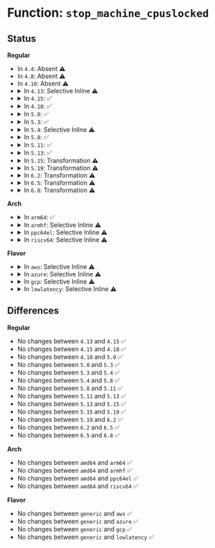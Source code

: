 # Function: <code>stop_machine_cpuslocked</code>

## Status
<b>Regular</b>
<ul>
<li>
In <code>4.4</code>: Absent ⚠️
</li>
<li>
In <code>4.8</code>: Absent ⚠️
</li>
<li>
In <code>4.10</code>: Absent ⚠️
</li>
<li>
<details>
<summary>In <code>4.13</code>: Selective Inline ⚠️</summary>

```c
int stop_machine_cpuslocked(cpu_stop_fn_t fn, void *data, const struct cpumask *cpus);
```

**Collision:** Unique Global

**Inline:** Selective

**Transformation:** False

**Instances:**

```
In kernel/stop_machine.c (ffffffff81133950)
Location: kernel/stop_machine.c:555
Inline: True
Direct callers:
  - arch/x86/kernel/cpu/mtrr/main.c:mtrr_del_page
  - kernel/cpu.c:takedown_cpu
  - kernel/stop_machine.c:stop_machine
  - mm/page_alloc.c:build_all_zonelists
```
**Symbols:**

```
ffffffff81133950-ffffffff81133a37: stop_machine_cpuslocked (STB_GLOBAL)
```
</details>
</li>
<li>
<details>
<summary>In <code>4.15</code>: ✅</summary>

```c
int stop_machine_cpuslocked(cpu_stop_fn_t fn, void *data, const struct cpumask *cpus);
```

**Collision:** Unique Global

**Inline:** No

**Transformation:** False

**Instances:**

```
In kernel/stop_machine.c (ffffffff81140700)
Location: kernel/stop_machine.c:555
Inline: False
Direct callers:
  - arch/x86/kernel/cpu/mtrr/main.c:mtrr_del_page
  - kernel/cpu.c:takedown_cpu
  - kernel/stop_machine.c:stop_machine
```
**Symbols:**

```
ffffffff81140700-ffffffff811407e9: stop_machine_cpuslocked (STB_GLOBAL)
```
</details>
</li>
<li>
<details>
<summary>In <code>4.18</code>: ✅</summary>

```c
int stop_machine_cpuslocked(cpu_stop_fn_t fn, void *data, const struct cpumask *cpus);
```

**Collision:** Unique Global

**Inline:** No

**Transformation:** False

**Instances:**

```
In kernel/stop_machine.c (ffffffff8114f040)
Location: kernel/stop_machine.c:583
Inline: False
Direct callers:
  - arch/x86/kernel/cpu/mtrr/mtrr.c:mtrr_del_page
  - kernel/cpu.c:takedown_cpu
  - kernel/stop_machine.c:stop_machine
```
**Symbols:**

```
ffffffff8114f040-ffffffff8114f129: stop_machine_cpuslocked (STB_GLOBAL)
```
</details>
</li>
<li>
<details>
<summary>In <code>5.0</code>: ✅</summary>

```c
int stop_machine_cpuslocked(cpu_stop_fn_t fn, void *data, const struct cpumask *cpus);
```

**Collision:** Unique Global

**Inline:** No

**Transformation:** False

**Instances:**

```
In kernel/stop_machine.c (ffffffff8115bd20)
Location: kernel/stop_machine.c:583
Inline: False
Direct callers:
  - arch/x86/kernel/cpu/mtrr/mtrr.c:mtrr_del_page
  - kernel/cpu.c:takedown_cpu
  - kernel/stop_machine.c:stop_machine
```
**Symbols:**

```
ffffffff8115bd20-ffffffff8115be09: stop_machine_cpuslocked (STB_GLOBAL)
```
</details>
</li>
<li>
<details>
<summary>In <code>5.3</code>: ✅</summary>

```c
int stop_machine_cpuslocked(cpu_stop_fn_t fn, void *data, const struct cpumask *cpus);
```

**Collision:** Unique Global

**Inline:** No

**Transformation:** False

**Instances:**

```
In kernel/stop_machine.c (ffffffff811683e0)
Location: kernel/stop_machine.c:591
Inline: False
Direct callers:
  - arch/x86/kernel/cpu/mtrr/mtrr.c:mtrr_del_page
  - kernel/cpu.c:takedown_cpu
  - kernel/stop_machine.c:stop_machine
```
**Symbols:**

```
ffffffff811683e0-ffffffff811684c6: stop_machine_cpuslocked (STB_GLOBAL)
```
</details>
</li>
<li>
<details>
<summary>In <code>5.4</code>: Selective Inline ⚠️</summary>

```c
int stop_machine_cpuslocked(cpu_stop_fn_t fn, void *data, const struct cpumask *cpus);
```

**Collision:** Unique Global

**Inline:** Selective

**Transformation:** False

**Instances:**

```
In kernel/stop_machine.c (ffffffff811742a0)
Location: kernel/stop_machine.c:595
Inline: True
Direct callers:
  - arch/x86/kernel/cpu/mtrr/mtrr.c:mtrr_del_page
  - kernel/cpu.c:takedown_cpu
  - kernel/stop_machine.c:stop_machine
```
**Symbols:**

```
ffffffff811742a0-ffffffff8117437d: stop_machine_cpuslocked (STB_GLOBAL)
```
</details>
</li>
<li>
<details>
<summary>In <code>5.8</code>: ✅</summary>

```c
int stop_machine_cpuslocked(cpu_stop_fn_t fn, void *data, const struct cpumask *cpus);
```

**Collision:** Unique Global

**Inline:** No

**Transformation:** False

**Instances:**

```
In kernel/stop_machine.c (ffffffff811860e0)
Location: kernel/stop_machine.c:566
Inline: False
Direct callers:
  - arch/x86/kernel/cpu/mtrr/mtrr.c:mtrr_del_page
  - arch/x86/kernel/cpu/microcode/core.c:reload_store
  - kernel/cpu.c:takedown_cpu
  - kernel/stop_machine.c:stop_machine
```
**Symbols:**

```
ffffffff811860e0-ffffffff81186244: stop_machine_cpuslocked (STB_GLOBAL)
```
</details>
</li>
<li>
<details>
<summary>In <code>5.11</code>: ✅</summary>

```c
int stop_machine_cpuslocked(cpu_stop_fn_t fn, void *data, const struct cpumask *cpus);
```

**Collision:** Unique Global

**Inline:** No

**Transformation:** False

**Instances:**

```
In kernel/stop_machine.c (ffffffff81183270)
Location: kernel/stop_machine.c:587
Inline: False
Direct callers:
  - arch/x86/kernel/cpu/mtrr/mtrr.c:mtrr_del_page
  - arch/x86/kernel/cpu/microcode/core.c:reload_store
  - kernel/cpu.c:takedown_cpu
  - kernel/stop_machine.c:stop_machine
```
**Symbols:**

```
ffffffff81183270-ffffffff811833d4: stop_machine_cpuslocked (STB_GLOBAL)
```
</details>
</li>
<li>
<details>
<summary>In <code>5.13</code>: ✅</summary>

```c
int stop_machine_cpuslocked(cpu_stop_fn_t fn, void *data, const struct cpumask *cpus);
```

**Collision:** Unique Global

**Inline:** No

**Transformation:** False

**Instances:**

```
In kernel/stop_machine.c (ffffffff81184390)
Location: kernel/stop_machine.c:588
Inline: False
Direct callers:
  - arch/x86/kernel/cpu/mtrr/mtrr.c:mtrr_del_page
  - arch/x86/kernel/cpu/microcode/core.c:reload_store
  - kernel/cpu.c:takedown_cpu
  - kernel/stop_machine.c:stop_machine
```
**Symbols:**

```
ffffffff81184390-ffffffff81184503: stop_machine_cpuslocked (STB_GLOBAL)
```
</details>
</li>
<li>
<details>
<summary>In <code>5.15</code>: Transformation ⚠️</summary>

```c
int stop_machine_cpuslocked(cpu_stop_fn_t fn, void *data, const struct cpumask *cpus);
```

**Collision:** Unique Global

**Inline:** No

**Transformation:** True

**Instances:**

```
In kernel/stop_machine.c (0)
Location: kernel/stop_machine.c:588
Inline: False
Direct callers:
  - arch/x86/kernel/cpu/mtrr/mtrr.c:mtrr_del_page
  - arch/x86/kernel/cpu/microcode/core.c:reload_store
  - kernel/cpu.c:takedown_cpu
  - kernel/stop_machine.c:stop_machine
```
**Symbols:**

```
ffffffff81cb3447-ffffffff81cb345c: stop_machine_cpuslocked.cold (STB_LOCAL)
ffffffff811ac6b0-ffffffff811ac831: stop_machine_cpuslocked (STB_GLOBAL)
```
</details>
</li>
<li>
<details>
<summary>In <code>5.19</code>: Transformation ⚠️</summary>

```c
int stop_machine_cpuslocked(cpu_stop_fn_t fn, void *data, const struct cpumask *cpus);
```

**Collision:** Unique Global

**Inline:** No

**Transformation:** True

**Instances:**

```
In kernel/stop_machine.c (0)
Location: kernel/stop_machine.c:586
Inline: False
Direct callers:
  - arch/x86/kernel/cpu/mtrr/mtrr.c:mtrr_del_page
  - arch/x86/kernel/cpu/mtrr/mtrr.c:mtrr_add_page
  - arch/x86/kernel/cpu/mtrr/mtrr.c:mtrr_add_page
  - arch/x86/kernel/cpu/mtrr/mtrr.c:mtrr_add_page
  - kernel/cpu.c:takedown_cpu
  - kernel/stop_machine.c:stop_machine
```
**Symbols:**

```
ffffffff81e64278-ffffffff81e6428d: stop_machine_cpuslocked.cold (STB_LOCAL)
ffffffff811de190-ffffffff811de333: stop_machine_cpuslocked (STB_GLOBAL)
```
</details>
</li>
<li>
<details>
<summary>In <code>6.2</code>: Transformation ⚠️</summary>

```c
int stop_machine_cpuslocked(cpu_stop_fn_t fn, void *data, const struct cpumask *cpus);
```

**Collision:** Unique Global

**Inline:** No

**Transformation:** True

**Instances:**

```
In kernel/stop_machine.c (0)
Location: kernel/stop_machine.c:586
Inline: False
Direct callers:
  - arch/x86/kernel/cpu/mtrr/mtrr.c:mtrr_del_page
  - arch/x86/kernel/cpu/mtrr/mtrr.c:mtrr_add_page
  - arch/x86/kernel/cpu/mtrr/mtrr.c:mtrr_add_page
  - kernel/cpu.c:takedown_cpu
  - kernel/stop_machine.c:stop_machine
```
**Symbols:**

```
ffffffff8205c592-ffffffff8205c5a7: stop_machine_cpuslocked.cold (STB_LOCAL)
ffffffff81223cc0-ffffffff81223e65: stop_machine_cpuslocked (STB_GLOBAL)
```
</details>
</li>
<li>
<details>
<summary>In <code>6.5</code>: Transformation ⚠️</summary>

```c
int stop_machine_cpuslocked(cpu_stop_fn_t fn, void *data, const struct cpumask *cpus);
```

**Collision:** Unique Global

**Inline:** No

**Transformation:** True

**Instances:**

```
In kernel/stop_machine.c (0)
Location: kernel/stop_machine.c:586
Inline: False
Direct callers:
  - arch/x86/kernel/cpu/mtrr/mtrr.c:mtrr_del_page
  - arch/x86/kernel/cpu/mtrr/mtrr.c:mtrr_add_page
  - arch/x86/kernel/cpu/mtrr/mtrr.c:mtrr_add_page
  - kernel/cpu.c:takedown_cpu
  - kernel/stop_machine.c:stop_machine
```
**Symbols:**

```
ffffffff820daeef-ffffffff820daf04: stop_machine_cpuslocked.cold (STB_LOCAL)
ffffffff8123a320-ffffffff8123a48f: stop_machine_cpuslocked (STB_GLOBAL)
```
</details>
</li>
<li>
<details>
<summary>In <code>6.8</code>: Transformation ⚠️</summary>

```c
int stop_machine_cpuslocked(cpu_stop_fn_t fn, void *data, const struct cpumask *cpus);
```

**Collision:** Unique Global

**Inline:** No

**Transformation:** True

**Instances:**

```
In kernel/stop_machine.c (0)
Location: kernel/stop_machine.c:586
Inline: False
Direct callers:
  - arch/x86/kernel/cpu/mtrr/mtrr.c:mtrr_del_page
  - arch/x86/kernel/cpu/mtrr/mtrr.c:mtrr_add_page
  - arch/x86/kernel/cpu/mtrr/mtrr.c:mtrr_add_page
  - kernel/cpu.c:takedown_cpu
  - kernel/stop_machine.c:stop_machine
```
**Symbols:**

```
ffffffff821b6bed-ffffffff821b6c02: stop_machine_cpuslocked.cold (STB_LOCAL)
ffffffff81253ff0-ffffffff8125415f: stop_machine_cpuslocked (STB_GLOBAL)
```
</details>
</li>
</ul>
<b>Arch</b>
<ul>
<li>
<details>
<summary>In <code>arm64</code>: ✅</summary>

```c
int stop_machine_cpuslocked(cpu_stop_fn_t fn, void *data, const struct cpumask *cpus);
```

**Collision:** Unique Global

**Inline:** No

**Transformation:** False

**Instances:**

```
In kernel/stop_machine.c (ffff8000101e8b38)
Location: kernel/stop_machine.c:595
Inline: False
Direct callers:
  - arch/arm64/kernel/insn.c:aarch64_insn_patch_text
  - kernel/cpu.c:takedown_cpu
  - kernel/stop_machine.c:stop_machine
```
**Symbols:**

```
ffff8000101e8b38-ffff8000101e8c28: stop_machine_cpuslocked (STB_GLOBAL)
```
</details>
</li>
<li>
<details>
<summary>In <code>armhf</code>: Selective Inline ⚠️</summary>

```c
int stop_machine_cpuslocked(cpu_stop_fn_t fn, void *data, const struct cpumask *cpus);
```

**Collision:** Unique Global

**Inline:** Selective

**Transformation:** False

**Instances:**

```
In kernel/stop_machine.c (c0428b98)
Location: kernel/stop_machine.c:595
Inline: True
Direct callers:
  - arch/arm/kernel/patch.c:patch_text
  - arch/arm/probes/kprobes/core.c:arch_disarm_kprobe
  - kernel/cpu.c:takedown_cpu
  - kernel/stop_machine.c:stop_machine
```
**Symbols:**

```
c0428b98-c0428cac: stop_machine_cpuslocked (STB_GLOBAL)
```
</details>
</li>
<li>
<details>
<summary>In <code>ppc64el</code>: Selective Inline ⚠️</summary>

```c
int stop_machine_cpuslocked(cpu_stop_fn_t fn, void *data, const struct cpumask *cpus);
```

**Collision:** Unique Global

**Inline:** Selective

**Transformation:** False

**Instances:**

```
In kernel/stop_machine.c (c000000000259680)
Location: kernel/stop_machine.c:595
Inline: True
Direct callers:
  - arch/powerpc/mm/numa.c:numa_update_cpu_topology
  - arch/powerpc/mm/numa.c:numa_update_cpu_topology
  - arch/powerpc/platforms/powernv/subcore.c:set_subcores_per_core
  - arch/powerpc/platforms/pseries/lpar.c:pseries_lpar_resize_hpt
  - kernel/cpu.c:takedown_cpu
  - kernel/stop_machine.c:stop_machine
```
**Symbols:**

```
c000000000259680-c000000000259804: stop_machine_cpuslocked (STB_GLOBAL)
```
</details>
</li>
<li>
<details>
<summary>In <code>riscv64</code>: Selective Inline ⚠️</summary>

```c
int stop_machine_cpuslocked(cpu_stop_fn_t fn, void *data, const struct cpumask *cpus);
```

**Collision:** Unique Global

**Inline:** Selective

**Transformation:** False

**Instances:**

```
In kernel/stop_machine.c (ffffffe00015dae2)
Location: kernel/stop_machine.c:595
Inline: True
Direct callers:
  - kernel/stop_machine.c:stop_machine
```
**Symbols:**

```
ffffffe00015dae2-ffffffe00015db8e: stop_machine_cpuslocked (STB_GLOBAL)
```
</details>
</li>
</ul>
<b>Flavor</b>
<ul>
<li>
<details>
<summary>In <code>aws</code>: Selective Inline ⚠️</summary>

```c
int stop_machine_cpuslocked(cpu_stop_fn_t fn, void *data, const struct cpumask *cpus);
```

**Collision:** Unique Global

**Inline:** Selective

**Transformation:** False

**Instances:**

```
In kernel/stop_machine.c (ffffffff8116c8c0)
Location: kernel/stop_machine.c:595
Inline: True
Direct callers:
  - arch/x86/kernel/cpu/mtrr/mtrr.c:mtrr_del_page
  - kernel/cpu.c:takedown_cpu
  - kernel/stop_machine.c:stop_machine
```
**Symbols:**

```
ffffffff8116c8c0-ffffffff8116c99d: stop_machine_cpuslocked (STB_GLOBAL)
```
</details>
</li>
<li>
<details>
<summary>In <code>azure</code>: Selective Inline ⚠️</summary>

```c
int stop_machine_cpuslocked(cpu_stop_fn_t fn, void *data, const struct cpumask *cpus);
```

**Collision:** Unique Global

**Inline:** Selective

**Transformation:** False

**Instances:**

```
In kernel/stop_machine.c (ffffffff8115fa80)
Location: kernel/stop_machine.c:595
Inline: True
Direct callers:
  - arch/x86/kernel/cpu/mtrr/mtrr.c:mtrr_del_page
  - kernel/cpu.c:takedown_cpu
  - kernel/stop_machine.c:stop_machine
```
**Symbols:**

```
ffffffff8115fa80-ffffffff8115fb40: stop_machine_cpuslocked (STB_GLOBAL)
```
</details>
</li>
<li>
<details>
<summary>In <code>gcp</code>: Selective Inline ⚠️</summary>

```c
int stop_machine_cpuslocked(cpu_stop_fn_t fn, void *data, const struct cpumask *cpus);
```

**Collision:** Unique Global

**Inline:** Selective

**Transformation:** False

**Instances:**

```
In kernel/stop_machine.c (ffffffff8116a690)
Location: kernel/stop_machine.c:595
Inline: True
Direct callers:
  - arch/x86/kernel/cpu/mtrr/mtrr.c:mtrr_del_page
  - kernel/cpu.c:takedown_cpu
  - kernel/stop_machine.c:stop_machine
```
**Symbols:**

```
ffffffff8116a690-ffffffff8116a76d: stop_machine_cpuslocked (STB_GLOBAL)
```
</details>
</li>
<li>
<details>
<summary>In <code>lowlatency</code>: Selective Inline ⚠️</summary>

```c
int stop_machine_cpuslocked(cpu_stop_fn_t fn, void *data, const struct cpumask *cpus);
```

**Collision:** Unique Global

**Inline:** Selective

**Transformation:** False

**Instances:**

```
In kernel/stop_machine.c (ffffffff81177e00)
Location: kernel/stop_machine.c:595
Inline: True
Direct callers:
  - arch/x86/kernel/cpu/mtrr/mtrr.c:mtrr_del_page
  - kernel/cpu.c:takedown_cpu
  - kernel/stop_machine.c:stop_machine
```
**Symbols:**

```
ffffffff81177e00-ffffffff81177edd: stop_machine_cpuslocked (STB_GLOBAL)
```
</details>
</li>
</ul>

## Differences
<b>Regular</b>
<ul>
<li>
No changes between <code>4.13</code> and <code>4.15</code> ✅
</li>
<li>
No changes between <code>4.15</code> and <code>4.18</code> ✅
</li>
<li>
No changes between <code>4.18</code> and <code>5.0</code> ✅
</li>
<li>
No changes between <code>5.0</code> and <code>5.3</code> ✅
</li>
<li>
No changes between <code>5.3</code> and <code>5.4</code> ✅
</li>
<li>
No changes between <code>5.4</code> and <code>5.8</code> ✅
</li>
<li>
No changes between <code>5.8</code> and <code>5.11</code> ✅
</li>
<li>
No changes between <code>5.11</code> and <code>5.13</code> ✅
</li>
<li>
No changes between <code>5.13</code> and <code>5.15</code> ✅
</li>
<li>
No changes between <code>5.15</code> and <code>5.19</code> ✅
</li>
<li>
No changes between <code>5.19</code> and <code>6.2</code> ✅
</li>
<li>
No changes between <code>6.2</code> and <code>6.5</code> ✅
</li>
<li>
No changes between <code>6.5</code> and <code>6.8</code> ✅
</li>
</ul>
<b>Arch</b>
<ul>
<li>
No changes between <code>amd64</code> and <code>arm64</code> ✅
</li>
<li>
No changes between <code>amd64</code> and <code>armhf</code> ✅
</li>
<li>
No changes between <code>amd64</code> and <code>ppc64el</code> ✅
</li>
<li>
No changes between <code>amd64</code> and <code>riscv64</code> ✅
</li>
</ul>
<b>Flavor</b>
<ul>
<li>
No changes between <code>generic</code> and <code>aws</code> ✅
</li>
<li>
No changes between <code>generic</code> and <code>azure</code> ✅
</li>
<li>
No changes between <code>generic</code> and <code>gcp</code> ✅
</li>
<li>
No changes between <code>generic</code> and <code>lowlatency</code> ✅
</li>
</ul>
